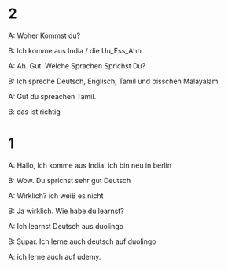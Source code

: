 # 2

A: Woher Kommst du?

B: Ich komme aus India / die Uu_Ess_Ahh.

A: Ah. Gut. Welche Sprachen Sprichst Du?

B: Ich spreche Deutsch, Englisch, Tamil und   bisschen Malayalam.

A: Gut du spreachen Tamil.

B: das ist richtig




# 1


A: Hallo, Ich komme aus India! ich bin neu in berlin

B: Wow. Du sprichst sehr gut Deutsch

A: Wirklich? ich weiB es nicht

B: Ja wirklich. Wie habe du learnst?

A: Ich learnst Deutsch aus duolingo

B: Supar. Ich lerne auch deutsch auf duolingo

A: ich lerne auch auf udemy.
